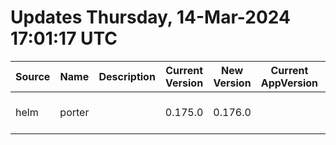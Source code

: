 # Updates Thursday, 14-Mar-2024 17:01:17 UTC
| Source | Name   | Description | Current Version | New Version | Current AppVersion | New AppVersion | Reference                             |
| ------ | ------ | ----------- | --------------- | ----------- | ------------------ | -------------- | ------------------------------------- |
| helm   | porter |             | 0.175.0         | 0.176.0     |                    | 0.11.1         | https://charts-self-hosted.porter.run |

